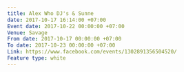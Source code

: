 ```yaml
---
title: Alex Who DJ's & Sunne
date: 2017-10-17 16:14:00 +07:00
Event date: 2017-10-22 00:00:00 +07:00
Venue: Savage
From date: 2017-10-17 00:00:00 +07:00
To date: 2017-10-23 00:00:00 +07:00
Link: https://www.facebook.com/events/1302891356504520/
Feature type: white
---
```


